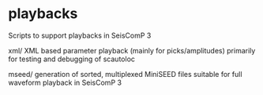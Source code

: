playbacks
=========

Scripts to support playbacks in SeisComP 3

xml/
    XML based parameter playback (mainly for picks/amplitudes)
    primarily for testing and debugging of scautoloc

mseed/
    generation of sorted, multiplexed MiniSEED files suitable for
    full waveform playback in SeisComP 3
